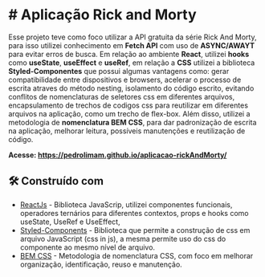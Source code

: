 # # Aplicação Rick and Morty

Esse projeto teve como foco utilizar a API gratuita da série Rick And Morty, para isso utilizei conhecimento em <strong>Fetch API</strong> com uso de <strong>ASYNC/AWAYT</strong> para evitar erros de busca. Em relação ao ambiente <strong>React</strong>, utilizei <strong>hooks</strong> como <strong>useState</strong>, <strong>useEffect</strong> e <strong>useRef</strong>, em relação a <strong>CSS</strong> utilizei a biblioteca <strong>Styled-Componentes</strong> que possui algumas vantagens como: gerar compatibilidade entre dispositivos e browsers, acelerar o processo de escrita atraves do método nesting, isolamento do código escrito, evitando conflitos de nomenclaturas de seletores css em diferentes arquivos, encapsulamento de trechos de codigos css para reutilizar em diferentes arquivos na aplicação, como um trecho de flex-box. Além disso, utilizei a metodologia de <strong>nomenclatura BEM CSS</strong>, para dar padronização de escrita na aplicação, melhorar leitura, possíveis manutenções e reutilização de código.

<strong>Acesse: https://pedrolimam.github.io/aplicacao-rickAndMorty/ </strong>

## 🛠️ Construído com

* [ReactJs](https://pt-br.reactjs.org/) - Biblioteca JavaScrip, utilizei componentes funcionais, operadores ternários para diferentes contextos, props e hooks como useState, UseRef e UseEffect, 
* [Styled-Components](https://styled-components.com/docs) - Biblioteca que permite a construção de css em arquivo JavaScript (css in js), a mesma permite uso do css do componente ao mesmo nível de arquivo.
* [BEM CSS](https://en.bem.info/methodology/) - Metodologia de nomenclatura CSS, com foco em melhorar organização, identificação, reuso e manutenção.
